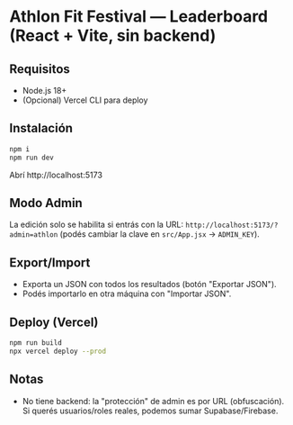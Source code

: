 # Athlon Fit Festival — Leaderboard (React + Vite, sin backend)

## Requisitos
- Node.js 18+
- (Opcional) Vercel CLI para deploy

## Instalación
```bash
npm i
npm run dev
```
Abrí http://localhost:5173

## Modo Admin
La edición solo se habilita si entrás con la URL:
`http://localhost:5173/?admin=athlon`
(podés cambiar la clave en `src/App.jsx` -> `ADMIN_KEY`).

## Export/Import
- Exporta un JSON con todos los resultados (botón "Exportar JSON").
- Podés importarlo en otra máquina con "Importar JSON".

## Deploy (Vercel)
```bash
npm run build
npx vercel deploy --prod
```

## Notas
- No tiene backend: la "protección" de admin es por URL (obfuscación). Si querés usuarios/roles reales, podemos sumar Supabase/Firebase.
